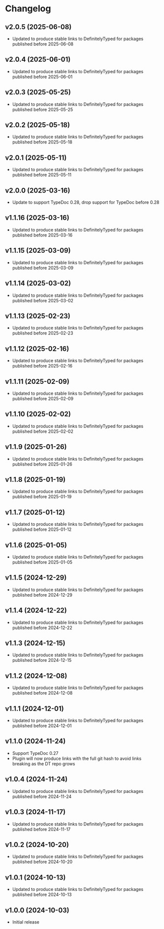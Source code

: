 # Changelog

## v2.0.5 (2025-06-08)

- Updated to produce stable links to DefinitelyTyped for packages published before 2025-06-08

## v2.0.4 (2025-06-01)

- Updated to produce stable links to DefinitelyTyped for packages published before 2025-06-01

## v2.0.3 (2025-05-25)

- Updated to produce stable links to DefinitelyTyped for packages published before 2025-05-25

## v2.0.2 (2025-05-18)

- Updated to produce stable links to DefinitelyTyped for packages published before 2025-05-18

## v2.0.1 (2025-05-11)

- Updated to produce stable links to DefinitelyTyped for packages published before 2025-05-11

## v2.0.0 (2025-03-16)

- Update to support TypeDoc 0.28, drop support for TypeDoc before 0.28

## v1.1.16 (2025-03-16)

- Updated to produce stable links to DefinitelyTyped for packages published before 2025-03-16

## v1.1.15 (2025-03-09)

- Updated to produce stable links to DefinitelyTyped for packages published before 2025-03-09

## v1.1.14 (2025-03-02)

- Updated to produce stable links to DefinitelyTyped for packages published before 2025-03-02

## v1.1.13 (2025-02-23)

- Updated to produce stable links to DefinitelyTyped for packages published before 2025-02-23

## v1.1.12 (2025-02-16)

- Updated to produce stable links to DefinitelyTyped for packages published before 2025-02-16

## v1.1.11 (2025-02-09)

- Updated to produce stable links to DefinitelyTyped for packages published before 2025-02-09

## v1.1.10 (2025-02-02)

- Updated to produce stable links to DefinitelyTyped for packages published before 2025-02-02

## v1.1.9 (2025-01-26)

- Updated to produce stable links to DefinitelyTyped for packages published before 2025-01-26

## v1.1.8 (2025-01-19)

- Updated to produce stable links to DefinitelyTyped for packages published before 2025-01-19

## v1.1.7 (2025-01-12)

- Updated to produce stable links to DefinitelyTyped for packages published before 2025-01-12

## v1.1.6 (2025-01-05)

- Updated to produce stable links to DefinitelyTyped for packages published before 2025-01-05

## v1.1.5 (2024-12-29)

- Updated to produce stable links to DefinitelyTyped for packages published before 2024-12-29

## v1.1.4 (2024-12-22)

- Updated to produce stable links to DefinitelyTyped for packages published before 2024-12-22

## v1.1.3 (2024-12-15)

- Updated to produce stable links to DefinitelyTyped for packages published before 2024-12-15

## v1.1.2 (2024-12-08)

- Updated to produce stable links to DefinitelyTyped for packages published before 2024-12-08

## v1.1.1 (2024-12-01)

- Updated to produce stable links to DefinitelyTyped for packages published before 2024-12-01

## v1.1.0 (2024-11-24)

- Support TypeDoc 0.27
- Plugin will now produce links with the full git hash to avoid links breaking as the DT repo grows

## v1.0.4 (2024-11-24)

- Updated to produce stable links to DefinitelyTyped for packages published before 2024-11-24

## v1.0.3 (2024-11-17)

- Updated to produce stable links to DefinitelyTyped for packages published before 2024-11-17

## v1.0.2 (2024-10-20)

- Updated to produce stable links to DefinitelyTyped for packages published before 2024-10-20

## v1.0.1 (2024-10-13)

- Updated to produce stable links to DefinitelyTyped for packages published before 2024-10-13

## v1.0.0 (2024-10-03)

- Initial release
